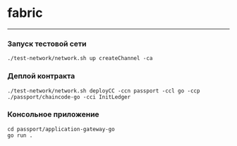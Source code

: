 # fabric

---
### Запуск тестовой сети
  ```
  ./test-network/network.sh up createChannel -ca
  ```
 
### Деплой контракта
  ```
  ./test-network/network.sh deployCC -ccn passport -ccl go -ccp ./passport/chaincode-go -cci InitLedger
  ```
 

### Консольное приложение
  ```
  cd passport/application-gateway-go
  go run .
  ```
